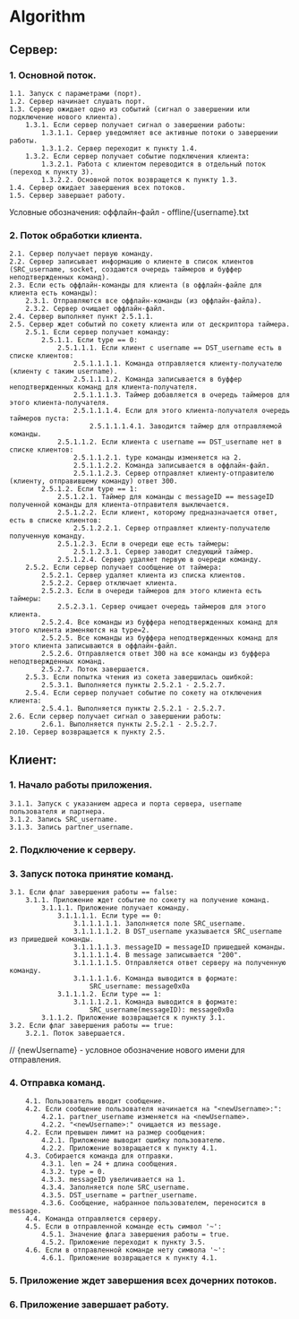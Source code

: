 # Algorithm

## Сервер:

### 1. Основной поток.
    1.1. Запуск с параметрами (порт).
    1.2. Сервер начинает слушать порт.
    1.3. Сервер ожидает одно из событий (сигнал о завершении или подключение нового клиента).
        1.3.1. Если сервер получает сигнал о завершении работы:
            1.3.1.1. Сервер уведомляет все активные потоки о завершении работы.
            1.3.1.2. Сервер переходит к пункту 1.4.
        1.3.2. Если сервер получает событие подключения клиента:
            1.3.2.1. Работа с клиентом переводится в отдельный поток (переход к пункту 3).
            1.3.2.2. Основной поток возвращется к пункту 1.3.
    1.4. Сервер ожидает завершения всех потоков.
    1.5. Сервер завершает работу.

Условные обозначения:
оффлайн-файл - offline/{username}.txt

### 2. Поток обработки клиента.
    2.1. Сервер получает первую команду.
    2.2. Сервер записывает информацию о клиенте в список клиентов (SRC_username, socket, создаются очередь таймеров и буффер неподтвержденных команд).
    2.3. Если есть оффлайн-команды для клиента (в оффлайн-файле для клиента есть команды):
        2.3.1. Отправляются все оффлайн-команды (из оффлайн-файла).
        2.3.2. Сервер очищает оффлайн-файл.
    2.4. Сервер выполняет пункт 2.5.1.1.
    2.5. Сервер ждет событий по сокету клиента или от дескриптора таймера.
        2.5.1. Если сервер получает команду:
            2.5.1.1. Если type == 0:
                2.5.1.1.1. Если клиент с username == DST_username есть в списке клиентов:
                    2.5.1.1.1.1. Команда отправляется клиенту-получателю (клиенту с таким username).
                    2.5.1.1.1.2. Команда записывается в буффер неподтвержденных команд для клиента-получателя.
                    2.5.1.1.1.3. Таймер добавляется в очередь таймеров для этого клиента-получателя.
                    2.5.1.1.1.4. Если для этого клиента-получателя очередь таймеров пуста:
                        2.5.1.1.1.4.1. Заводится таймер для отправляемой команды.
                2.5.1.1.2. Если клиента с username == DST_username нет в списке клиентов:
                    2.5.1.1.2.1. type команды изменяется на 2.
                    2.5.1.1.2.2. Команда записывается в оффлайн-файл.
                    2.5.1.1.2.3. Сервер отправляет клиенту-отправителю (клиенту, отправившему команду) ответ 300.
            2.5.1.2. Если type == 1:
                2.5.1.2.1. Таймер для команды с messageID == messageID полученной команды для клиента-отправителя выключается.
                2.5.1.2.2. Если клиент, которому предназначается ответ, есть в списке клиентов:
                    2.5.1.2.2.1. Сервер отправляет клиенту-получателю полученную команду.
                2.5.1.2.3. Если в очереди еще есть таймеры:
                    2.5.1.2.3.1. Сервер заводит следующий таймер.
                2.5.1.2.4. Сервер удаляет первую в очереди команду.
        2.5.2. Если сервер получает сообщение от таймера:
            2.5.2.1. Сервер удаляет клиента из списка клиентов.
            2.5.2.2. Сервер отключает клиента.
            2.5.2.3. Если в очереди таймеров для этого клиента есть таймеры:
                2.5.2.3.1. Сервер очищает очередь таймеров для этого клиента.
            2.5.2.4. Все команды из буффера неподтвержденных команд для этого клиента изменяются на type=2.
            2.5.2.5. Все команды из буффера неподтвержденных команд для этого клиента записываются в оффлайн-файл.
            2.5.2.6. Отправляется ответ 300 на все команды из буффера неподтвержденных команд.
            2.5.2.7. Поток завершается.
        2.5.3. Если попытка чтения из сокета завершилась ошибкой:
            2.5.3.1. Выполняется пункты 2.5.2.1 - 2.5.2.7.
        2.5.4. Если сервер получает событие по сокету на отключения клиента:
            2.5.4.1. Выполняется пункты 2.5.2.1 - 2.5.2.7.
    2.6. Если сервер получает сигнал о завершении работы:
            2.6.1. Выполняется пункты 2.5.2.1 - 2.5.2.7.
    2.10. Сервер возвращается к пункту 2.5.


## Клиент:

### 1. Начало работы приложения.
    3.1.1. Запуск с указанием адреса и порта сервера, username пользователя и партнера.
    3.1.2. Запись SRC_username.
    3.1.3. Запись partner_username.

### 2. Подключение к серверу.

### 3. Запуск потока принятие команд.
    3.1. Если флаг завершения работы == false:
        3.1.1. Приложение ждет событие по сокету на получение команд.
            3.1.1.1. Приложение получает команду.
                3.1.1.1.1. Если type == 0:
                    3.1.1.1.1.1. Заполняется поле SRC_username.
                    3.1.1.1.1.2. В DST_username указывается SRC_username из пришедшей команды.
                    3.1.1.1.1.3. messageID = messageID пришедшей команды.
                    3.1.1.1.1.4. В message записывается "200".
                    3.1.1.1.1.5. Отправляется ответ серверу на полученную команду.
                    3.1.1.1.1.6. Команда выводится в формате:
                        SRC_username: message0x0a
                3.1.1.1.2. Если type == 1:
                    3.1.1.1.2.1. Команда выводится в формате:
                        SRC_username(messageID): message0x0a
            3.1.1.2. Приложение возвращается к пункту 3.1.
    3.2. Если флаг завершения работы == true:
        3.2.1. Поток завершается.

// {newUsername} - условное обозначение нового имени для отправления.
### 4. Отправка команд.
        4.1. Пользователь вводит сообщение.
        4.2. Если сообщение пользователя начинается на "<newUsername>:":
            4.2.1. partner_username изменяется на <newUsername>.
            4.2.2. "<newUsername>:" очищается из message.
        4.2. Если превышен лимит на размер сообщения:
            4.2.1. Приложение выводит ошибку пользователю.
            4.2.2. Приложение возвращается к пункту 4.1.
        4.3. Собирается команда для отправки.
            4.3.1. len = 24 + длина сообщения.
            4.3.2. type = 0.
            4.3.3. messageID увеличивается на 1.
            4.3.4. Заполняется поле SRC_username.
            4.3.5. DST_username = partner_username.
            4.3.6. Сообщение, набранное пользователем, переносится в message.
        4.4. Команда отправляется серверу.
        4.5. Если в отправленной команде есть символ '~':
            4.5.1. Значение флага завершения работы = true.
            4.5.2. Приложение переходит к пункту 3.5.
        4.6. Если в отправленной команде нету символа '~':
            4.6.1. Приложение возвращается к пункту 4.1.

### 5. Приложение ждет завершения всех дочерних потоков.
### 6. Приложение завершает работу.